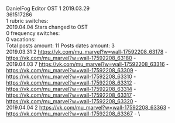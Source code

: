 DanielFog	Editor OST 1 2019.03.29\
361517286\
1 rubric switches:\
2019.04.04 Stars changed to OST \
0 frequency switches:\
0 vacations:\
Total posts amount: 11	Posts dates amount: 3\
2019.03.31 2 https://vk.com/mu_marvel?w=wall-17592208_63178 - https://vk.com/mu_marvel?w=wall-17592208_63180 - \
2019.04.03 7 https://vk.com/mu_marvel?w=wall-17592208_63316 - https://vk.com/mu_marvel?w=wall-17592208_63309 - https://vk.com/mu_marvel?w=wall-17592208_63310 - https://vk.com/mu_marvel?w=wall-17592208_63312 - https://vk.com/mu_marvel?w=wall-17592208_63314 - https://vk.com/mu_marvel?w=wall-17592208_63317 - https://vk.com/mu_marvel?w=wall-17592208_63320 - \
2019.04.04 2 https://vk.com/mu_marvel?w=wall-17592208_63363 - https://vk.com/mu_marvel?w=wall-17592208_63367 - \
